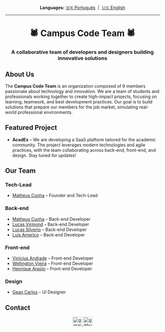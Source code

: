 <div align="center">
  <p>
    <strong>Languages:</strong>
    <a href="README.md">🇧🇷 Português</a>
     | 
    <a href="README.en.md">🇺🇸 English</a>
  </p>
</div>

---

<div align="center">

# 🕷 Campus Code Team 🕷

### A collaborative team of developers and designers building innovative solutions

</div>

## About Us

The **Campus Code Team** is an organization composed of 9 members passionate about technology and innovation. We are a team of students and professionals working together to create high-impact projects, focusing on learning, teamwork, and best development practices. Our goal is to build solutions that prepare our members for the job market, simulating real-world professional environments.

## Featured Project

* **AcadEx** – We are developing a SaaS platform tailored for the academic community. The project leverages modern technologies and agile practices, with the team collaborating across back-end, front-end, and design. Stay tuned for updates!

## Our Team

### Tech-Lead
* [Matheus Cunha](https://github.com/MathCunha16) – Founder and Tech-Lead

### Back-end
* [Matheus Cunha](https://github.com/MathCunha16) – Back-end Developer
* [Lucas Virmond](https://github.com/lucasvir) – Back-end Developer
* [Lucas Silverio](https://github.com/lukasilverio94) – Back-end Developer
* [Luis Americo](https://github.com/oluiamerico) – Back-end Developer

### Front-end
* [Vinicius Andrade](https://github.com/dadedeandrade) – Front-end Developer
* [Wellington Vieira](https://github.com/wellingtonVieiraSantos) – Front-end Developer
* [Henrique Araújo](https://github.com/Henrique8878) – Front-end Developer

### Design
* [Gean Carlos](https://github.com/neegas-dg) – UI Designer

## Contact

<div align="center">
  <a href="mailto:matheuscunhaprado@gmail.com" target="_blank">
    <img src="https://img.shields.io/static/v1?message=Gmail&logo=gmail&label=&color=D14836&logoColor=white&labelColor=&style=for-the-badge" height="30" alt="gmail logo" />
  </a>
  <a href="https://github.com/Campus-Code-Team" target="_blank">
    <img src="https://img.shields.io/static/v1?message=GitHub&logo=github&label=&color=181717&logoColor=white&labelColor=&style=for-the-badge" height="30" alt="github logo" />
  </a>
</div>
